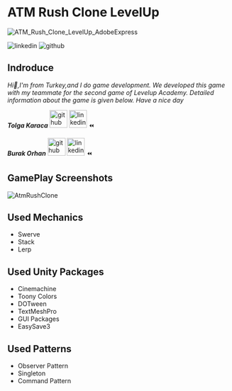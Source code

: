 # ATM Rush Clone LevelUp

![ATM_Rush_Clone_LevelUp_AdobeExpress](https://user-images.githubusercontent.com/92987466/182832306-d4dfcc00-2a1a-4451-be56-a44e46c0af01.gif)

![linkedin](https://user-images.githubusercontent.com/60696929/204913769-5bce0e87-e30c-460e-a911-a99b83084e45.png)
![github](https://user-images.githubusercontent.com/60696929/204913780-bc4bd27d-7974-4358-9e69-c81fb2aab317.png)

## Indroduce
*Hi:punch:,I'm from Turkey,and I do game development.*
*We developed this game with my teammate for the second game of Levelup Academy. Detailed information about the game is given below. Have a nice day*

***Tolga Karaca*** [<img src='https://user-images.githubusercontent.com/60696929/204913769-5bce0e87-e30c-460e-a911-a99b83084e45.png' alt='github' height='40' color='#bd2c00'>](https://github.com/tolgakrc)  [<img src='https://user-images.githubusercontent.com/60696929/204913769-5bce0e87-e30c-460e-a911-a99b83084e45.png' alt='linkedin' height='40'>](https://www.linkedin.com/in/tolga-karaca-7a5baa110//) :rewind:

***Burak Orhan*** [<img src='https://user-images.githubusercontent.com/60696929/204913769-5bce0e87-e30c-460e-a911-a99b83084e45.png' alt='github' height='40' color='#6e5494'>](https://github.com/Burak-san)  [<img src='https://user-images.githubusercontent.com/60696929/204913769-5bce0e87-e30c-460e-a911-a99b83084e45.png' alt='linkedin' height='40'>](https://www.linkedin.com/in/burak-orhan-aohg2022//) :rewind:

## GamePlay Screenshots

![AtmRushClone](https://user-images.githubusercontent.com/92987466/182831835-84f41627-f6d1-477b-bd94-ce718f4f753a.png)

## Used Mechanics 
- Swerve
- Stack
- Lerp

## Used Unity Packages
- Cinemachine
- Toony Colors
- DOTween
- TextMeshPro
- GUI Packages
- EasySave3

## Used Patterns
- Observer Pattern
- Singleton
- Command Pattern 
